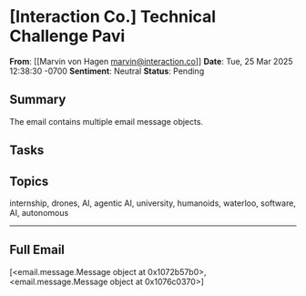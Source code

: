# [Interaction Co.] Technical Challenge Pavi
**From**: [[Marvin von Hagen <marvin@interaction.co>]]
**Date**: Tue, 25 Mar 2025 12:38:30 -0700
**Sentiment**: Neutral
**Status**: Pending

## Summary
The email contains multiple email message objects.

## Tasks

## Topics
internship, drones, AI, agentic AI, university, humanoids, waterloo, software, AI, autonomous

---

## Full Email
[<email.message.Message object at 0x1072b57b0>, <email.message.Message object at 0x1076c0370>]